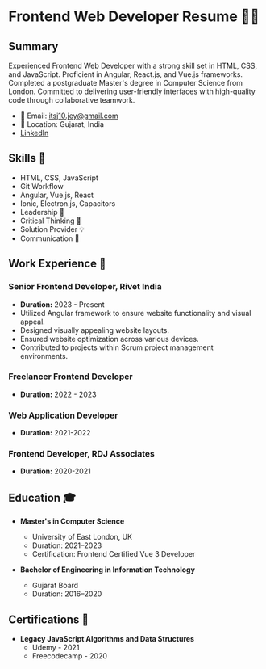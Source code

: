# Frontend Web Developer Resume 👨‍💻

## Summary

Experienced Frontend Web Developer with a strong skill set in HTML, CSS, and JavaScript. Proficient in Angular, React.js, and Vue.js frameworks. Completed a postgraduate Master's degree in Computer Science from London. Committed to delivering user-friendly interfaces with high-quality code through collaborative teamwork.

- 📧 Email: itsj10.jey@gmail.com
- 📍 Location: Gujarat, India
- [LinkedIn](https://www.linkedin.com/your-profile)

## Skills 🚀

- HTML, CSS, JavaScript
- Git Workflow
- Angular, Vue.js, React
- Ionic, Electron.js, Capacitors
- Leadership 🌟
- Critical Thinking 🤔
- Solution Provider 💡
- Communication 💬

## Work Experience 💼

### Senior Frontend Developer, Rivet India
- **Duration:** 2023 - Present
- Utilized Angular framework to ensure website functionality and visual appeal.
- Designed visually appealing website layouts.
- Ensured website optimization across various devices.
- Contributed to projects within Scrum project management environments.

### Freelancer Frontend Developer
- **Duration:** 2022 - 2023

### Web Application Developer
- **Duration:** 2021-2022

### Frontend Developer, RDJ Associates
- **Duration:** 2020-2021

## Education 🎓

- **Master's in Computer Science**
  - University of East London, UK
  - Duration: 2021–2023
  - Certification: Frontend Certified Vue 3 Developer
  
- **Bachelor of Engineering in Information Technology**
  - Gujarat Board
  - Duration: 2016–2020

## Certifications 🏅

- **Legacy JavaScript Algorithms and Data Structures**
  - Udemy - 2021
  - Freecodecamp - 2020
